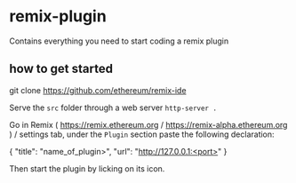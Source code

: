 # remix-plugin
Contains everything you need to start coding a remix plugin

## how to get started

git clone https://github.com/ethereum/remix-ide

Serve the `src` folder through a web server `http-server .`

Go in Remix ( https://remix.ethereum.org / https://remix-alpha.ethereum.org ) / settings tab, under the `Plugin` section paste the following declaration:

{
    "title": "name_of_plugin>",
    "url": "http://127.0.0.1:<port>"
}

Then start the plugin by licking on its icon.
